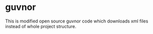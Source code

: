 # guvnor
This is modified open source guvnor code which downloads xml files instead of whole project structure.
